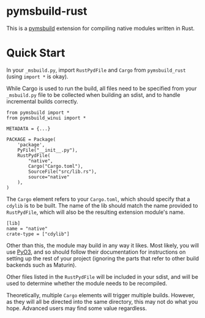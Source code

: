 # pymsbuild-rust

This is a [pymsbuild](https://pypi.org/project/pymsbuild) extension for
compiling native modules written in Rust.

# Quick Start

In your `_msbuild.py`, import `RustPydFile` and `Cargo` from `pymsbuild_rust`
(using `import *` is okay).

While Cargo is used to run the build, all files need to be specified from your
`_msbuild.py` file to be collected when building an sdist, and to handle
incremental builds correctly.

```
from pymsbuild import *
from pymsbuild_winui import *

METADATA = {...}

PACKAGE = Package(
    'package',
    PyFile("__init__.py"),
    RustPydFile(
        "native",
        Cargo("Cargo.toml"),
        SourceFile("src/lib.rs"),
        source="native"
    ),
)
```

The `Cargo` element refers to your `Cargo.toml`, which should specify that a
`cdylib` is to be built. The name of the lib should match the name provided to
`RustPydFile`, which will also be the resulting extension module's name.

```
[lib]
name = "native"
crate-type = ["cdylib"]
```

Other than this, the module may build in any way it likes. Most likely, you
will use [PyO3](https://pyo3.rs/), and so should follow their documentation for
instructions on setting up the rest of your project (ignoring the parts that
refer to other build backends such as Maturin).

Other files listed in the `RustPydFile` will be included in your sdist, and will
be used to determine whether the module needs to be recompiled.

Theoretically, multiple `Cargo` elements will trigger multiple builds. However,
as they will all be directed into the same directory, this may not do what you
hope. Advanced users may find some value regardless.
